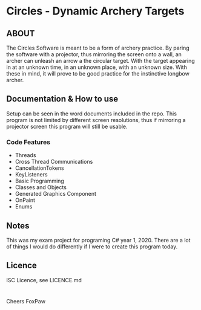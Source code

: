 # Circles - Dynamic Archery Targets

## ABOUT

The Circles Software is meant to be a form of archery practice. By paring the software with a projector, thus mirroring the screen onto a wall, an archer can unleash an arrow a the circular target. With the target appearing in at an unknown time, in an unknown place, with an unknown size. With these in mind, it will prove to be good practice for the instinctive longbow archer.

## Documentation & How to use

Setup can be seen in the word documents included in the repo. This program is not limited by different screen resolutions, thus if mirroring a projector screen this program will still be usable.

### Code Features

-   Threads
-   Cross Thread Communications
-   CancellationTokens
-   KeyListeners
-   Basic Programming
-   Classes and Objects
-   Generated Graphics Component
-   OnPaint
-   Enums

## Notes

This was my exam project for programing C# year 1, 2020. There are a lot of things I would do differently if I were to create this program today.

## Licence

ISC Licence, see LICENCE.md

#

Cheers FoxPaw
